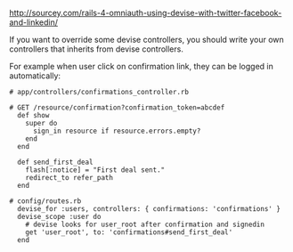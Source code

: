 http://sourcey.com/rails-4-omniauth-using-devise-with-twitter-facebook-and-linkedin/

If you want to override some devise controllers, you should write your own controllers that inherits from devise controllers.

For example when user click on confirmation link, they can be logged in automatically:
~~~
# app/controllers/confirmations_controller.rb

# GET /resource/confirmation?confirmation_token=abcdef
  def show
    super do
      sign_in resource if resource.errors.empty?
    end
  end

  def send_first_deal
    flash[:notice] = "First deal sent."
    redirect_to refer_path
  end

# config/routes.rb
  devise_for :users, controllers: { confirmations: 'confirmations' }
  devise_scope :user do
    # devise looks for user_root after confirmation and signedin
    get 'user_root', to: 'confirmations#send_first_deal'
  end

~~~


